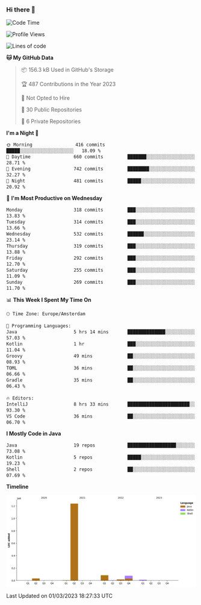 ### Hi there 👋


<!--START_SECTION:waka-->
![Code Time](http://img.shields.io/badge/Code%20Time-3%2C039%20hrs%2044%20mins-blue)

![Profile Views](http://img.shields.io/badge/Profile%20Views-0-blue)

![Lines of code](https://img.shields.io/badge/From%20Hello%20World%20I%27ve%20Written-1.5%20million%20lines%20of%20code-blue)

**🐱 My GitHub Data** 

> 📦 156.3 kB Used in GitHub's Storage 
 > 
> 🏆 487 Contributions in the Year 2023
 > 
> 🚫 Not Opted to Hire
 > 
> 📜 30 Public Repositories 
 > 
> 🔑 6 Private Repositories 
 > 
**I'm a Night 🦉** 

```text
🌞 Morning                416 commits         █████░░░░░░░░░░░░░░░░░░░░   18.09 % 
🌆 Daytime                660 commits         ███████░░░░░░░░░░░░░░░░░░   28.71 % 
🌃 Evening                742 commits         ████████░░░░░░░░░░░░░░░░░   32.27 % 
🌙 Night                  481 commits         █████░░░░░░░░░░░░░░░░░░░░   20.92 % 
```
📅 **I'm Most Productive on Wednesday** 

```text
Monday                   318 commits         ███░░░░░░░░░░░░░░░░░░░░░░   13.83 % 
Tuesday                  314 commits         ███░░░░░░░░░░░░░░░░░░░░░░   13.66 % 
Wednesday                532 commits         ██████░░░░░░░░░░░░░░░░░░░   23.14 % 
Thursday                 319 commits         ███░░░░░░░░░░░░░░░░░░░░░░   13.88 % 
Friday                   292 commits         ███░░░░░░░░░░░░░░░░░░░░░░   12.70 % 
Saturday                 255 commits         ███░░░░░░░░░░░░░░░░░░░░░░   11.09 % 
Sunday                   269 commits         ███░░░░░░░░░░░░░░░░░░░░░░   11.70 % 
```


📊 **This Week I Spent My Time On** 

```text
🕑︎ Time Zone: Europe/Amsterdam

💬 Programming Languages: 
Java                     5 hrs 14 mins       ██████████████░░░░░░░░░░░   57.03 % 
Kotlin                   1 hr                ███░░░░░░░░░░░░░░░░░░░░░░   11.04 % 
Groovy                   49 mins             ██░░░░░░░░░░░░░░░░░░░░░░░   08.93 % 
TOML                     36 mins             ██░░░░░░░░░░░░░░░░░░░░░░░   06.66 % 
Gradle                   35 mins             ██░░░░░░░░░░░░░░░░░░░░░░░   06.43 % 

🔥 Editors: 
IntelliJ                 8 hrs 33 mins       ███████████████████████░░   93.30 % 
VS Code                  36 mins             ██░░░░░░░░░░░░░░░░░░░░░░░   06.70 % 
```

**I Mostly Code in Java** 

```text
Java                     19 repos            ██████████████████░░░░░░░   73.08 % 
Kotlin                   5 repos             █████░░░░░░░░░░░░░░░░░░░░   19.23 % 
Shell                    2 repos             ██░░░░░░░░░░░░░░░░░░░░░░░   07.69 % 
```



**Timeline**

![Lines of Code chart](https://raw.githubusercontent.com/powercasgamer/powercasgamer/master/assets/bar_graph.png)


 Last Updated on 01/03/2023 18:27:33 UTC
<!--END_SECTION:waka-->
